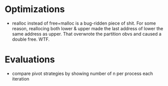 # Optimizations

- realloc instead of free+malloc is a bug-ridden piece of shit. For some reason, reallocing both lower & upper made the last address of lower the same address as upper. That overwrote the partition obvs and caused a double free. WTF.

# Evaluations

- compare pivot strategies by showing number of n per process each iteration
